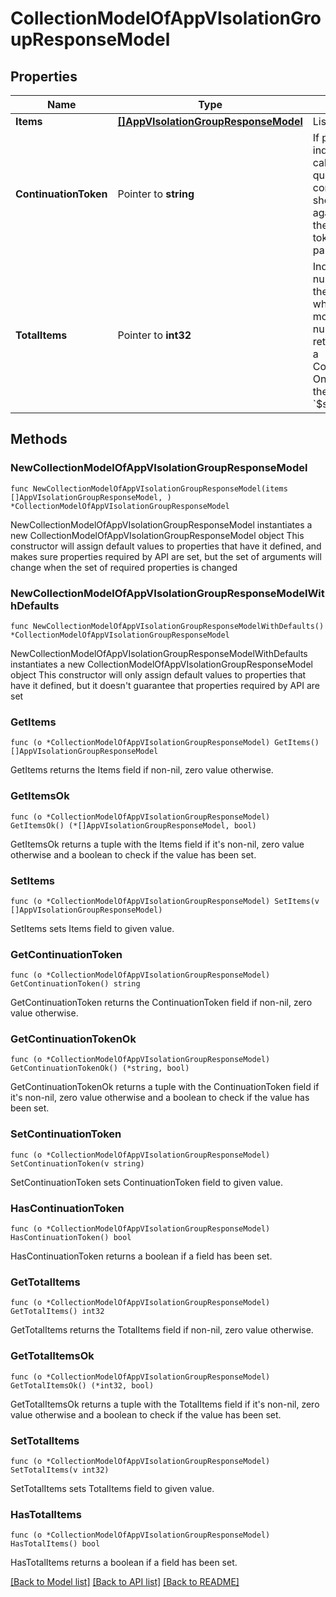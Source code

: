 # CollectionModelOfAppVIsolationGroupResponseModel

## Properties

Name | Type | Description | Notes
------------ | ------------- | ------------- | -------------
**Items** | [**[]AppVIsolationGroupResponseModel**](AppVIsolationGroupResponseModel.md) | List of items. | 
**ContinuationToken** | Pointer to **string** | If present, indicates to the caller that the query was not complete, and they should call the API again specifying the continuation token as a query parameter. | [optional] 
**TotalItems** | Pointer to **int32** | Indicates the total number of items in the collection, which may be more than the number of Items returned, if there is a ContinuationToken.  Only returned in the response to &#x60;$search&#x60; APIs. | [optional] 

## Methods

### NewCollectionModelOfAppVIsolationGroupResponseModel

`func NewCollectionModelOfAppVIsolationGroupResponseModel(items []AppVIsolationGroupResponseModel, ) *CollectionModelOfAppVIsolationGroupResponseModel`

NewCollectionModelOfAppVIsolationGroupResponseModel instantiates a new CollectionModelOfAppVIsolationGroupResponseModel object
This constructor will assign default values to properties that have it defined,
and makes sure properties required by API are set, but the set of arguments
will change when the set of required properties is changed

### NewCollectionModelOfAppVIsolationGroupResponseModelWithDefaults

`func NewCollectionModelOfAppVIsolationGroupResponseModelWithDefaults() *CollectionModelOfAppVIsolationGroupResponseModel`

NewCollectionModelOfAppVIsolationGroupResponseModelWithDefaults instantiates a new CollectionModelOfAppVIsolationGroupResponseModel object
This constructor will only assign default values to properties that have it defined,
but it doesn't guarantee that properties required by API are set

### GetItems

`func (o *CollectionModelOfAppVIsolationGroupResponseModel) GetItems() []AppVIsolationGroupResponseModel`

GetItems returns the Items field if non-nil, zero value otherwise.

### GetItemsOk

`func (o *CollectionModelOfAppVIsolationGroupResponseModel) GetItemsOk() (*[]AppVIsolationGroupResponseModel, bool)`

GetItemsOk returns a tuple with the Items field if it's non-nil, zero value otherwise
and a boolean to check if the value has been set.

### SetItems

`func (o *CollectionModelOfAppVIsolationGroupResponseModel) SetItems(v []AppVIsolationGroupResponseModel)`

SetItems sets Items field to given value.


### GetContinuationToken

`func (o *CollectionModelOfAppVIsolationGroupResponseModel) GetContinuationToken() string`

GetContinuationToken returns the ContinuationToken field if non-nil, zero value otherwise.

### GetContinuationTokenOk

`func (o *CollectionModelOfAppVIsolationGroupResponseModel) GetContinuationTokenOk() (*string, bool)`

GetContinuationTokenOk returns a tuple with the ContinuationToken field if it's non-nil, zero value otherwise
and a boolean to check if the value has been set.

### SetContinuationToken

`func (o *CollectionModelOfAppVIsolationGroupResponseModel) SetContinuationToken(v string)`

SetContinuationToken sets ContinuationToken field to given value.

### HasContinuationToken

`func (o *CollectionModelOfAppVIsolationGroupResponseModel) HasContinuationToken() bool`

HasContinuationToken returns a boolean if a field has been set.

### GetTotalItems

`func (o *CollectionModelOfAppVIsolationGroupResponseModel) GetTotalItems() int32`

GetTotalItems returns the TotalItems field if non-nil, zero value otherwise.

### GetTotalItemsOk

`func (o *CollectionModelOfAppVIsolationGroupResponseModel) GetTotalItemsOk() (*int32, bool)`

GetTotalItemsOk returns a tuple with the TotalItems field if it's non-nil, zero value otherwise
and a boolean to check if the value has been set.

### SetTotalItems

`func (o *CollectionModelOfAppVIsolationGroupResponseModel) SetTotalItems(v int32)`

SetTotalItems sets TotalItems field to given value.

### HasTotalItems

`func (o *CollectionModelOfAppVIsolationGroupResponseModel) HasTotalItems() bool`

HasTotalItems returns a boolean if a field has been set.


[[Back to Model list]](../README.md#documentation-for-models) [[Back to API list]](../README.md#documentation-for-api-endpoints) [[Back to README]](../README.md)


